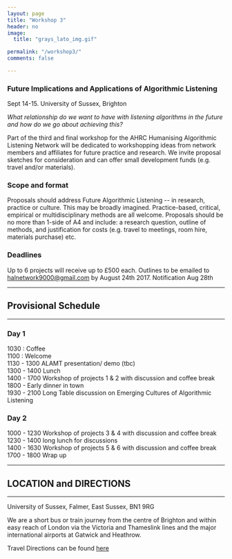 ```yaml
---
layout: page
title: "Workshop 3"
header: no
image:
  title: "grays_lato_img.gif"

permalink: "/workshop3/"
comments: false

---
```







### Future Implications and Applications of Algorithmic Listening
Sept 14-15. University of Sussex, Brighton   

*What relationship do we want to have with listening algorithms in the future and how do we go about achieving this?*

Part of the third and final workshop for the AHRC Humanising Algorithmic Listening Network will be dedicated to workshopping ideas from network members and affiliates for future practice and research.  We invite proposal sketches for consideration and can offer small development funds (e.g. travel and/or materials).


### Scope and format
Proposals should address Future Algorithmic Listening -- in research, practice or culture. This may be broadly imagined. Practice-based, critical, empirical or multidisciplinary methods are all welcome. Proposals should be no more than 1-side of A4 and include: a research question, outline of methods, and justification for costs (e.g. travel to meetings, room hire, materials purchase) etc.  

### Deadlines
Up to 6 projects will receive up to £500 each. Outlines to be emailed to halnetwork9000@gmail.com by August 24th 2017. Notification Aug 28th

----
## Provisional Schedule
----

### Day 1

1030 : Coffee  
1100 : Welcome  
1130 - 1300  ALAMT presentation/ demo (tbc)   
1300 - 1400  Lunch   
1400 - 1700  Workshop of projects 1 & 2 with discussion and coffee break   
1800 - Early dinner in town     
1930 - 2100 Long Table discussion on Emerging Cultures of Algorithmic Listening

### Day 2
1000 - 1230 Workshop of projects 3 & 4 with discussion and coffee break   
1230 - 1400 long lunch for discussions   
1400 - 1630 Workshop of projects 5 & 6 with discussion and coffee break   
1700 - 1800 Wrap up   



----

## <a name="location"></a>  LOCATION and DIRECTIONS
----

University of Sussex, Falmer, East Sussex, BN1 9RG

We are a short bus or train journey from the centre of Brighton and within easy reach of London via the Victoria and Thameslink lines and the major international airports at Gatwick and Heathrow.

Travel Directions can be found [here](http://www.sussex.ac.uk/about/directions)
